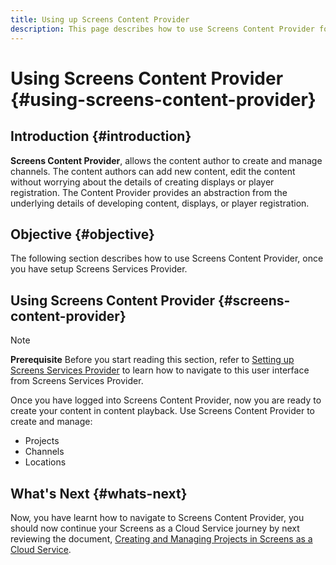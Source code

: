 ```yaml
---
title: Using up Screens Content Provider
description: This page describes how to use Screens Content Provider for creating content.
---
```


# Using Screens Content Provider {#using-screens-content-provider}

## Introduction {#introduction}

**Screens Content Provider**, allows the content author to create and manage channels. The content authors can add new content, edit the content without worrying about the details of creating displays or player registration. The Content Provider provides an abstraction from the underlying details of developing content, displays, or player registration.

## Objective {#objective}

The following section describes how to use Screens Content Provider, once you have setup Screens Services Provider. 

## Using Screens Content Provider {#screens-content-provider}

>[!NOTE]
>**Prerequisite**
>Before you start reading this section, refer to [Setting up Screens Services Provider](/help/screens-cloud/setting-up-project/setting-up-screens-services-provider.md) to learn how to navigate to this user interface from Screens Services Provider.

Once you have logged into Screens Content Provider, now you are ready to create your content in content playback. Use Screens Content Provider to create and manage:

* Projects
* Channels
* Locations

## What's Next {#whats-next}

Now, you have learnt how to navigate to Screens Content Provider, you should now continue your Screens as a Cloud Service journey by next reviewing the document, [Creating and Managing Projects in Screens as a Cloud Service](/help/screens-cloud/creating-content/creating-projects-screens-cloud.md).


